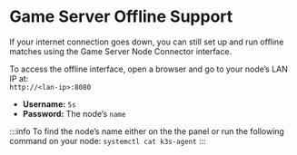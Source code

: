 # Game Server Offline Support

If your internet connection goes down, you can still set up and run offline matches using the Game Server Node Connector interface.

To access the offline interface, open a browser and go to your node’s LAN IP at:  
`http://<lan-ip>:8080`

- **Username:** `5s`
- **Password:** The node’s `name`

:::info
To find the node’s name either on the the panel or run the following command on your node: `systemctl cat k3s-agent`
:::